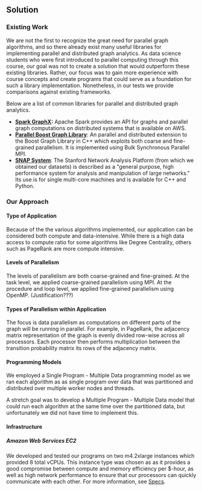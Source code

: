 ## Solution

### Existing Work

We are not the first to recognize the great need for parallel graph algorithms, and so there already exist many useful libraries for implementing parallel and distributed graph analytics. As data science students who were first introduced to parallel computing through this course, our goal was not to create a solution that would outperform these existing libraries. Rather, our focus was to gain more experience with course concepts and create programs that could serve as a foundation for such a library implementation. Nonetheless, in our tests we provide comparisons against existing frameworks.

Below are a list of common libraries for parallel and distributed graph analytics. 

- **[Spark GraphX](https://spark.apache.org/graphx/):** Apache Spark provides an API for graphs and parallel graph computations on distributed systems that is available on AWS. 
- **[Parallel Boost Graph Library](https://www.boost.org/doc/libs/1_73_0/libs/graph_parallel/doc/html/index.html)**: An parallel and distributed extension to the Boost Graph Library  in C++ which exploits both coarse and fine-grained parallelism. It is implemented using Bulk Synchronous Parallel MPI. 
- **[SNAP System](https://snap.stanford.edu/snap/index.html)**: The Stanford Network Analysis Platform (from which we obtained our datasets) is described as a "general purpose, high performance system for analysis and manipulation of large networks." Its use is for single multi-core machines and is available for C++ and Python.

### Our Approach

#### Type of Application

Because of the the various algorithms implemented, our application can be considered both compute and data-intensive. While there is a high data access to compute ratio for some algorithms like Degree Centrality, others such as PageRank are more compute intensive. 

#### Levels of Parallelism

The levels of parallelism are both coarse-grained and fine-grained. At the task level, we applied coarse-grained parallelism using MPI.  At the procedure and loop level, we applied fine-grained parallelism using OpenMP. (Justification???)

#### Types of Parallelism within Application

The focus is data parallelism as computations on different parts of the graph will be running in parallel. For example, in PageRank, the adjacency matrix representation of the graph is evenly divided row-wise across all processors. Each processor then performs multiplication between the transition probability matrix its rows of the adjacency matrix. 

#### Programming Models

We employed a Single Program - Multiple Data programming model as we ran each algorithm as as single program over data that was partitioned and distributed over multiple worker nodes and threads. 

A stretch goal was to develop a Multiple Program - Multiple Data model that could run each algorithm at the same time over the partitioned data, but unfortunately we did not have time to implement this. 

#### Infrastructure

##### Amazon Web Services EC2

We developed and tested our programs on two m4.2xlarge instances which provided 8 total vCPUs. This instance type was chosen as as it provides a good compromise between compute and memory efficiency per $-hour, as well as high network performance to ensure that our processors can quickly communicate with each other. For more information, see [Specs](Specs.md). 

